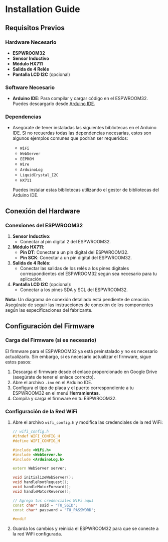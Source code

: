# Installation Guide

## Requisitos Previos

### Hardware Necesario
- **ESPWROOM32**
- **Sensor Inductivo**
- **Módulo HX711**
- **Salida de 4 Relés**
- **Pantalla LCD I2C** (opcional)

### Software Necesario
- **Arduino IDE**: Para compilar y cargar código en el ESPWROOM32. Puedes descargarlo desde [Arduino IDE](https://www.arduino.cc/en/software).

### Dependencias
- Asegúrate de tener instaladas las siguientes bibliotecas en el Arduino IDE. Si no recuerdas todas las dependencias necesarias, estos son algunos ejemplos comunes que podrían ser requeridos:
  - `WiFi`
  - `WebServer`
  - `EEPROM`
  - `Wire`
  - `ArduinoLog`
  - `LiquidCrystal_I2C`
  - `HX711`
  
  Puedes instalar estas bibliotecas utilizando el gestor de bibliotecas del Arduino IDE.

## Conexión del Hardware

### Conexiones del ESPWROOM32
1. **Sensor Inductivo**: 
   - Conectar al pin digital 2 del ESPWROOM32.
2. **Módulo HX711**:
   - **Pin DT**: Conectar a un pin digital del ESPWROOM32.
   - **Pin SCK**: Conectar a un pin digital del ESPWROOM32.
3. **Salida de 4 Relés**:
   - Conectar las salidas de los relés a los pines digitales correspondientes del ESPWROOM32 según sea necesario para tu aplicación.
4. **Pantalla LCD I2C** (opcional):
   - Conectar a los pines SDA y SCL del ESPWROOM32.

**Nota**: Un diagrama de conexión detallado está pendiente de creación. Asegúrate de seguir las instrucciones de conexión de los componentes según las especificaciones del fabricante.

## Configuración del Firmware

### Carga del Firmware (si es necesario)
El firmware para el ESPWROOM32 ya está preinstalado y no es necesario actualizarlo. Sin embargo, si es necesario actualizar el firmware, sigue estos pasos:

1. Descarga el firmware desde el enlace proporcionado en Google Drive (asegúrate de tener el enlace correcto).
2. Abre el archivo `.ino` en el Arduino IDE.
3. Configura el tipo de placa y el puerto correspondiente a tu ESPWROOM32 en el menú **Herramientas**.
4. Compila y carga el firmware en tu ESPWROOM32.

### Configuración de la Red WiFi

1. Abre el archivo `wifi_config.h` y modifica las credenciales de la red WiFi:
   ```cpp
   // wifi_config.h
   #ifndef WIFI_CONFIG_H
   #define WIFI_CONFIG_H

   #include <WiFi.h>
   #include <WebServer.h>
   #include <ArduinoLog.h>

   extern WebServer server;

   void initializeWebServer();
   void handleRootRequest();
   void handleMotorForward();
   void handleMotorReverse();

   // Agrega tus credenciales WiFi aquí
   const char* ssid = "TU_SSID";
   const char* password = "TU_PASSWORD";

   #endif
   ```

2. Guarda los cambios y reinicia el ESPWROOM32 para que se conecte a la red WiFi configurada.